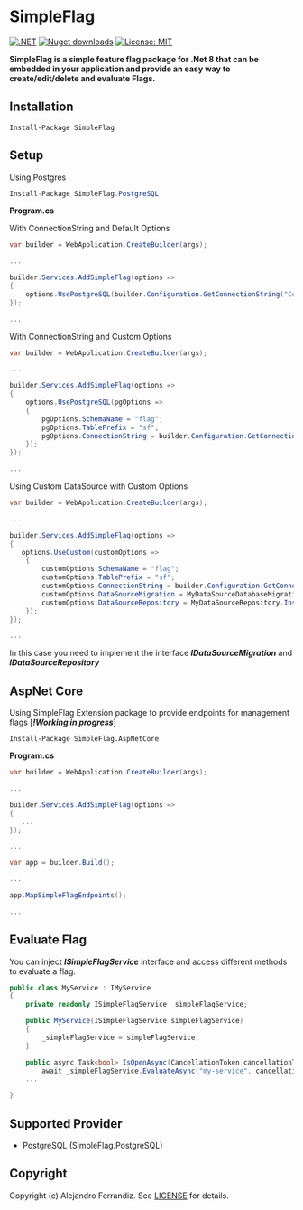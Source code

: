 # SimpleFlag

[![.NET](https://github.com/gorums/SimpleFlag/actions/workflows/dotnet.yml/badge.svg)](https://github.com/gorums/SimpleFlag/actions/workflows/dotnet.yml)
[![Nuget downloads](https://img.shields.io/nuget/v/SimpleFlag.svg)](https://www.nuget.org/packages/SimpleFlag/)
[![License: MIT](https://img.shields.io/badge/License-MIT-yellow.svg)](https://github.com/gorums/SimpleFlag/blob/master/LICENSE)

**SimpleFlag is a simple feature flag package for .Net 8 that can be embedded in your application and provide an easy way to create/edit/delete and evaluate Flags.**

## Installation

```
Install-Package SimpleFlag
```

## Setup

Using Postgres

```csharp
Install-Package SimpleFlag.PostgreSQL
```


**Program.cs**

With ConnectionString and Default Options

```csharp
var builder = WebApplication.CreateBuilder(args);

...

builder.Services.AddSimpleFlag(options =>
{
    options.UsePostgreSQL(builder.Configuration.GetConnectionString("ConnectionString"));     
});

...

```

With ConnectionString and Custom Options

```csharp
var builder = WebApplication.CreateBuilder(args);

...

builder.Services.AddSimpleFlag(options =>
{
    options.UsePostgreSQL(pgOptions =>
    {
        pgOptions.SchemaName = "flag";
        pgOptions.TablePrefix = "sf";
        pgOptions.ConnectionString = builder.Configuration.GetConnectionString("ConnectionString");
    });     
});

...

```

Using Custom DataSource with Custom Options

```csharp
var builder = WebApplication.CreateBuilder(args);

...

builder.Services.AddSimpleFlag(options =>
{
   options.UseCustom(customOptions =>
    {
        customOptions.SchemaName = "flag";
        customOptions.TablePrefix = "sf";
        customOptions.ConnectionString = builder.Configuration.GetConnectionString("ConnectionString");
        customOptions.DataSourceMigration = MyDataSourceDatabaseMigration.Instance;
        customOptions.DataSourceRepository = MyDataSourceRepository.Instance;
    });
});

...

```

In this case you need to implement the interface ***IDataSourceMigration*** and ***IDataSourceRepository***

## AspNet Core

 Using SimpleFlag Extension package to provide endpoints for management flags [***!Working in progress***]

```
Install-Package SimpleFlag.AspNetCore
```


**Program.cs**

```csharp
var builder = WebApplication.CreateBuilder(args);

...

builder.Services.AddSimpleFlag(options =>
{
   ...  
});

...

var app = builder.Build();

...

app.MapSimpleFlagEndpoints();

...

```

## Evaluate Flag

You can inject ***ISimpleFlagService*** interface and access different methods to evaluate a flag.

```csharp
public class MyService : IMyService
{
    private readonly ISimpleFlagService _simpleFlagService;

    public MyService(ISimpleFlagService simpleFlagService)
    {
        _simpleFlagService = simpleFlagService;
    }

    public async Task<bool> IsOpenAsync(CancellationToken cancellationToken = default) =>
        await _simpleFlagService.EvaluateAsync("my-service", cancellationToken); // Evaluate the flag "my-service"
    ...

}
```

## Supported Provider

- PostgreSQL (SimpleFlag.PostgreSQL)

## Copyright

Copyright (c) Alejandro Ferrandiz. See [LICENSE](https://raw.githubusercontent.com/gorums/SimpleFlag/master/LICENSE.txt) for details.
